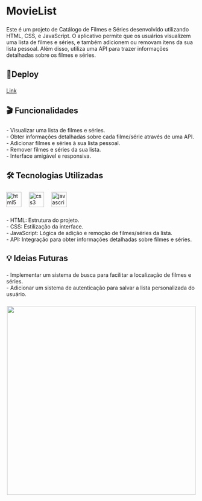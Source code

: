 <h1 align="left">MovieList</h1>

###

<p align="left">Este é um projeto de Catálogo de Filmes e Séries desenvolvido utilizando HTML, CSS, e JavaScript. O aplicativo permite que os usuários visualizem uma lista de filmes e séries, e também adicionem ou removam itens da sua lista pessoal. Além disso, utiliza uma API para trazer informações detalhadas sobre os filmes e séries.</p>

###

<h2 align="left">🚀Deploy</h2>

###

<a href="https://paolalemes.github.io/movieList/">Link</a>

###

<h2 align="left">🎬 Funcionalidades</h2>

###

<p align="left">- Visualizar uma lista de filmes e séries.<br>- Obter informações detalhadas sobre cada filme/série através de uma API.<br>- Adicionar filmes e séries à sua lista pessoal.<br>- Remover filmes e séries da sua lista.<br>- Interface amigável e responsiva.</p>

###

<h2 align="left">🛠️ Tecnologias Utilizadas</h2>

###

<div align="left">
  <img src="https://cdn.jsdelivr.net/gh/devicons/devicon/icons/html5/html5-original.svg" height="40" alt="html5 logo"  />
  <img width="12" />
  <img src="https://cdn.jsdelivr.net/gh/devicons/devicon/icons/css3/css3-original.svg" height="40" alt="css3 logo"  />
  <img width="12" />
  <img src="https://cdn.jsdelivr.net/gh/devicons/devicon/icons/javascript/javascript-original.svg" height="40" alt="javascript logo"  />
</div>

###

<p align="left">- HTML: Estrutura do projeto.<br>- CSS: Estilização da interface.<br>- JavaScript: Lógica de adição e remoção de filmes/séries da lista.<br>- API: Integração para obter informações detalhadas sobre filmes e séries.</p>

###

<h2 align="left">💡 Ideias Futuras</h2>

###

<p align="left">- Implementar um sistema de busca para facilitar a localização de filmes e séries.<br>- Adicionar um sistema de autenticação para salvar a lista personalizada do usuário.</p>

###

<div align="center">
  <img height="500" src="https://i.postimg.cc/bYCqj75X/Captura-de-tela-2024-08-16-221550.png"  />
</div>

###
